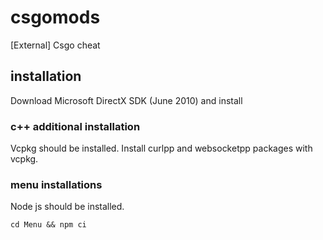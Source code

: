 # csgomods
[External] Csgo cheat

## installation
Download Microsoft DirectX SDK (June 2010) and install

### c++ additional installation
Vcpkg should be installed. Install curlpp and websocketpp packages with vcpkg.

### menu installations
Node js should be installed.

`cd Menu && npm ci`
